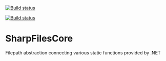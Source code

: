 [![Build status](https://ci.appveyor.com/api/projects/status/4ct8rv2hj135pu83/branch/master?svg=true)](https://ci.appveyor.com/project/rosebyte/sharpfilescore/branch/master)

[![Build status](https://ci.appveyor.com/api/projects/status/4ct8rv2hj135pu83?svg=true)](https://ci.appveyor.com/project/rosebyte/sharpfilescore)

# SharpFilesCore
Filepath abstraction connecting various static functions provided by .NET